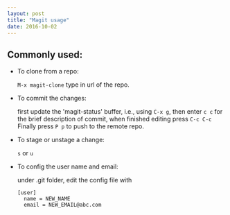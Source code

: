 ```yaml
---
layout: post
title: "Magit usage"
date: 2016-10-02
---
```


## Commonly used:

  - To clone from a repo:
  
	`M-x magit-clone`
  type in url of the repo.
  
  - To commit the changes:
	
	first update the 'magit-status' buffer, i.e., using `C-x g`, 
	then enter `c c` for the brief description of commit, when finished editing press `C-c C-c`
	Finally press `P p` to push to the remote repo.
  
  - To stage or unstage a change:
  
	  `s` or `u`
  
  - To config the user name and email:
  
	  under .git folder, edit the config file with
  
	  ```
	  [user]
		name = NEW_NAME
		email = NEW_EMAIL@abc.com
		
	  ```

